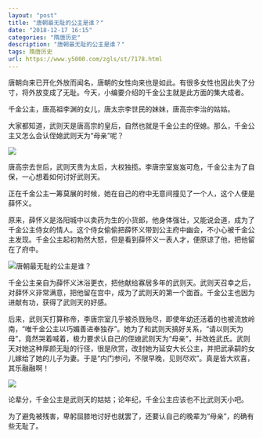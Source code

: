 ```yaml
---
layout: "post"
title: "唐朝最无耻的公主是谁？"
date: "2018-12-17 16:15"
categories: "隋唐历史"
description: "唐朝最无耻的公主是谁？"
tags: 隋唐历史
url: https://www.y5000.com/zgls/st/7178.html
---
```






唐朝向来已开化外放而闻名，唐朝的女性向来也是如此。有很多女性也因此失了分寸，将外放变成了无耻。今天，小编要介绍的千金公主就是此方面的集大成者。

千金公主，唐高祖李渊的女儿，唐太宗李世民的妹妹，唐高宗李治的姑姑。

大家都知道，武则天是唐高宗的皇后，自然也就是千金公主的侄媳。那么，千金公主又怎么会认侄媳武则天为“母亲”呢？

![](https://img.y5000.com/uploads/allimg/161214/10010211R-0.jpg)

唐高宗去世后，武则天贵为太后，大权独揽。李唐宗室岌岌可危，千金公主为了自保，一心想着如何讨好武则天。

正在千金公主一筹莫展的时候，她在自己的府中无意间撞见了一个人，这个人便是薛怀义。

原来，薛怀义是洛阳城中以卖药为生的小货郎，他身体强壮，又能说会道，成为了千金公主侍女的情人。这个侍女偷偷把薛怀义带到公主府中幽会，不小心被千金公主发现。千金公主起初勃然大怒，但是看到薛怀义一表人才，便原谅了他，把他留在了府中。

![唐朝最无耻的公主是谁？](/uploads/allimg/161214/6-161214095632b2.JPG)

千金公主亲自为薛怀义沐浴更衣，把他献给寡居多年的武则天。武则天召幸之后，对薛怀义非常满意，把他留在宫中，成为了武则天的第一个面首。千金公主也因为进献有功，获得了武则天的好感。

后来，武则天打算称帝，李唐宗室几乎被杀戮殆尽，即使年幼还活着的也被流放岭南，“唯千金公主以巧媚善进奉独存”。她为了和武则天搞好关系，“请以则天为母”，竟然哭着喊着，极力要求认自己的侄媳武则天为“母亲”，并改姓武氏。武则天对她这种厚颜无耻的行径，很是欣赏，改封她为延安大长公主，并把武承嗣的女儿嫁给了她的儿子为妻。于是“内门参问，不限早晚，见则尽欢”。真是皆大欢喜，其乐融融啊！

![](https://img.y5000.com/uploads/allimg/161214/1001025222-1.jpg)

论辈分，千金公主是武则天的姑姑；论年纪，千金公主应该也不比武则天小吧。

为了避免被残害，卑躬屈膝地讨好也就罢了，还要认自己的晚辈为“母亲”，的确有些无耻了。
